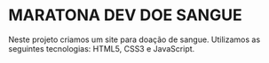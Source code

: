 # MARATONA DEV DOE SANGUE
 Neste projeto  criamos um site para doação de sangue. Utilizamos as seguintes tecnologias: HTML5, CSS3 e JavaScript.
